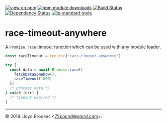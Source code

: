 [![view on npm](https://img.shields.io/npm/v/race-timeout-anywhere.svg)](https://www.npmjs.org/package/race-timeout-anywhere)
[![npm module downloads](https://img.shields.io/npm/dt/race-timeout-anywhere.svg)](https://www.npmjs.org/package/race-timeout-anywhere)
[![Build Status](https://travis-ci.org/75lb/race-timeout-anywhere.svg?branch=master)](https://travis-ci.org/75lb/race-timeout-anywhere)
[![Dependency Status](https://david-dm.org/75lb/race-timeout-anywhere.svg)](https://david-dm.org/75lb/race-timeout-anywhere)
[![js-standard-style](https://img.shields.io/badge/code%20style-standard-brightgreen.svg)](https://github.com/feross/standard)

# race-timeout-anywhere

A `Promise.race` timeout function which can be used with any module loader.

```js
const raceTimeout = require('race-timeout-anywhere')

try {
  const data = await Promise.race([
    fetchDataSomehow(),
    raceTimeout(1000)
  ])
  /* process data */
} catch (err) {
  /* timeout expired */
}
```
* * *

&copy; 2018 Lloyd Brookes \<75pound@gmail.com\>.